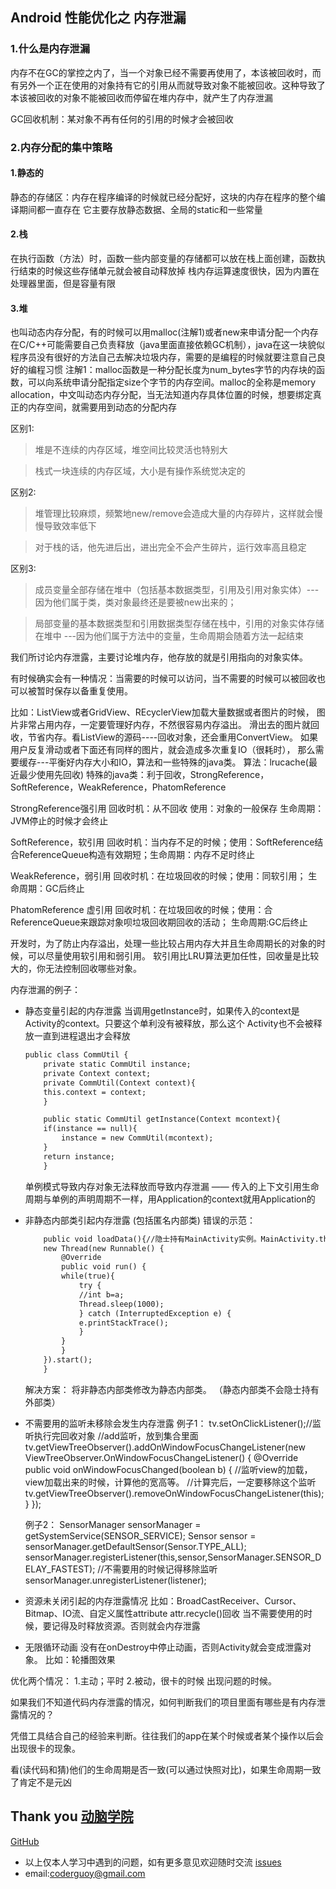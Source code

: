 ## Android 性能优化之 内存泄漏

### 1.什么是内存泄漏

内存不在GC的掌控之内了，当一个对象已经不需要再使用了，本该被回收时，而有另外一个正在使用的对象持有它的引用从而就导致对象不能被回收。这种导致了本该被回收的对象不能被回收而停留在堆内存中，就产生了内存泄漏

GC回收机制：某对象不再有任何的引用的时候才会被回收

### 2.内存分配的集中策略

#### 1.静态的

静态的存储区：内存在程序编译的时候就已经分配好，这块的内存在程序的整个编译期间都一直存在
它主要存放静态数据、全局的static和一些常量

#### 2.栈

在执行函数（方法）时，函数一些内部变量的存储都可以放在栈上面创建，函数执行结束的时候这些存储单元就会被自动释放掉
栈内存运算速度很快，因为内置在处理器里面，但是容量有限

#### 3.堆

也叫动态内存分配，有的时候可以用malloc(注解1)或者new来申请分配一个内存
在C/C++可能需要自己负责释放（java里面直接依赖GC机制），java在这一块貌似程序员没有很好的方法自己去解决垃圾内存，需要的是编程的时候就要注意自己良好的编程习惯
注解1：malloc函数是一种分配长度为num_bytes字节的内存块的函数，可以向系统申请分配指定size个字节的内存空间。malloc的全称是memory allocation，中文叫动态内存分配，当无法知道内存具体位置的时候，想要绑定真正的内存空间，就需要用到动态的分配内存

区别1:
> 堆是不连续的内存区域，堆空间比较灵活也特别大

> 栈式一块连续的内存区域，大小是有操作系统觉决定的

区别2:
> 堆管理比较麻烦，频繁地new/remove会造成大量的内存碎片，这样就会慢慢导致效率低下

> 对于栈的话，他先进后出，进出完全不会产生碎片，运行效率高且稳定

区别3:
> 成员变量全部存储在堆中（包括基本数据类型，引用及引用对象实体）---因为他们属于类，类对象最终还是要被new出来的；

> 局部变量的基本数据类型和引用数据类型存储在栈中，引用的对象实体存储在堆中 ---因为他们属于方法中的变量，生命周期会随着方法一起结束

我们所讨论内存泄露，主要讨论堆内存，他存放的就是引用指向的对象实体。

有时候确实会有一种情况：当需要的时候可以访问，当不需要的时候可以被回收也可以被暂时保存以备重复使用。

比如：ListView或者GridView、REcyclerView加载大量数据或者图片的时候，
	图片非常占用内存，一定要管理好内存，不然很容易内存溢出。
	滑出去的图片就回收，节省内存。看ListView的源码----回收对象，还会重用ConvertView。
	如果用户反复滑动或者下面还有同样的图片，就会造成多次重复IO（很耗时），
	那么需要缓存---平衡好内存大小和IO，算法和一些特殊的java类。
	算法：lrucache(最近最少使用先回收)
	特殊的java类：利于回收，StrongReference，SoftReference，WeakReference，PhatomReference
		
StrongReference强引用
	回收时机：从不回收 使用：对象的一般保存  生命周期：JVM停止的时候才会终止
  
SoftReference，软引用
	回收时机：当内存不足的时候；使用：SoftReference<String>结合ReferenceQueue构造有效期短；生命周期：内存不足时终止
  
WeakReference，弱引用
	回收时机：在垃圾回收的时候；使用：同软引用； 生命周期：GC后终止
  
PhatomReference 虚引用
	回收时机：在垃圾回收的时候；使用：合ReferenceQueue来跟踪对象呗垃圾回收期回收的活动； 生命周期:GC后终止

开发时，为了防止内存溢出，处理一些比较占用内存大并且生命周期长的对象的时候，可以尽量使用软引用和弱引用。
软引用比LRU算法更加任性，回收量是比较大的，你无法控制回收哪些对象。

内存泄漏的例子：

- 静态变量引起的内存泄露
	当调用getInstance时，如果传入的context是Activity的context。只要这个单利没有被释放，那么这个
	Activity也不会被释放一直到进程退出才会释放
	```xml
	public class CommUtil {
	    private static CommUtil instance;
	    private Context context;
	    private CommUtil(Context context){
		this.context = context;
	    }

	    public static CommUtil getInstance(Context mcontext){
		if(instance == null){
		    instance = new CommUtil(mcontext);
		}
		return instance;
	    }
	```
	单例模式导致内存对象无法释放而导致内存泄漏 —— 传入的上下文引用生命周期与单例的声明周期不一样，用Application的context就用Application的
	
- 非静态内部类引起内存泄露
	(包括匿名内部类)
	错误的示范：
	```xml
	    public void loadData(){//隐士持有MainActivity实例。MainActivity.this.a
		new Thread(new Runnable() {
		    @Override
		    public void run() {
			while(true){
			    try {
				//int b=a;
				Thread.sleep(1000);
			    } catch (InterruptedException e) {
				e.printStackTrace();
			    }
			}
		    }
		}).start();
	    }
	```
	解决方案：
	将非静态内部类修改为静态内部类。
	（静态内部类不会隐士持有外部类）

- 不需要用的监听未移除会发生内存泄露
	例子1：
        tv.setOnClickListener();//监听执行完回收对象
        //add监听，放到集合里面
        tv.getViewTreeObserver().addOnWindowFocusChangeListener(new ViewTreeObserver.OnWindowFocusChangeListener() {
            @Override
            public void onWindowFocusChanged(boolean b) {
                //监听view的加载，view加载出来的时候，计算他的宽高等。
                //计算完后，一定要移除这个监听
                tv.getViewTreeObserver().removeOnWindowFocusChangeListener(this);
            }
        });

	例子2：
	SensorManager sensorManager = getSystemService(SENSOR_SERVICE);
        Sensor sensor = sensorManager.getDefaultSensor(Sensor.TYPE_ALL);
        sensorManager.registerListener(this,sensor,SensorManager.SENSOR_DELAY_FASTEST);
        //不需要用的时候记得移除监听
        sensorManager.unregisterListener(listener);
	
- 资源未关闭引起的内存泄露情况
	比如：BroadCastReceiver、Cursor、Bitmap、IO流、自定义属性attribute attr.recycle()回收
	当不需要使用的时候，要记得及时释放资源。否则就会内存泄露

- 无限循环动画
	没有在onDestroy中停止动画，否则Activity就会变成泄露对象。
	比如：轮播图效果

优化两个情况：
	1.主动；平时
	2.被动，很卡的时候  出现问题的时候。

如果我们不知道代码内存泄露的情况，如何判断我们的项目里面有哪些是有内存泄露情况的？

凭借工具结合自己的经验来判断。往往我们的app在某个时候或者某个操作以后会出现很卡的现象。

看(读代码和猜)他们的生命周期是否一致(可以通过快照对比)，如果生命周期一致了肯定不是元凶

## Thank you [动脑学院](https://www.dongnaoedu.com/)

[GitHub](https://github.com/CoderGuoy/Coder)

- 以上仅本人学习中遇到的问题，如有更多意见欢迎随时交流 [issues](https://github.com/CoderGuoy/MetalDesign/issues/1)
- email:coderguoy@gmail.com
